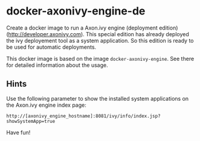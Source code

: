 docker-axonivy-engine-de
========================

Create a docker image to run a Axon.ivy engine (deployment edition) (http://developer.axonivy.com). This special edition has already deployed the ivy deployement tool as a system application. So this edition is ready to be used for automatic deployments.

This docker image is based on the image `docker-axonivy-engine`. See there for detailed information about the usage.

Hints
-----

Use the following parameter to show the installed system applications on the Axon.ivy engine index page:

	http://[axonivy_engine_hostname]:8081/ivy/info/index.jsp?showSystemApp=true

Have fun!

